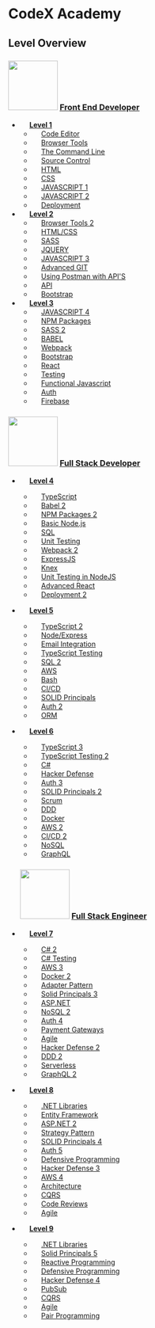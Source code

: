 # CodeX Academy

## Level Overview

### [<img src="https://www.codex.academy/img/badges/fed-master.png" width="100" height="100"/>](./_level_categories/fed.md) [Front End Developer](./_level_categories/fed.md)

- <img src="https://api.badgr.io/public/badges/sB7-1f_PR2O_hKzSQkKHSQ/image" width="15" height="15"/> [**Level 1**](./_levels/level-1.md)
  - <img src="https://api.badgr.io/public/badges/sB7-1f_PR2O_hKzSQkKHSQ/image" width="15" height="15"/> [Code Editor](./tools/vscode.md)
  - <img src="https://api.badgr.io/public/badges/CwCMwmY-RIOhHS-KOb12oA/image" width="15" height="15"/> [Browser Tools](./tools/chrome1.md)
  - <img src="https://api.badgr.io/public/badges/LFVCaj_fQ263FtM0B8ZNfA/image" width="15" height="15"/> [The Command Line](./tools/terminal1.md)
  - <img src="https://api.badgr.io/public/badges/xqS6trYnQmqoETwTIdhIeQ/image" width="15" height="15"/> [Source Control](./tools/git1.md)
  - <img src="https://api.badgr.io/public/badges/KxA14MJ9TmuDYCSOc6nytw/image" width="15" height="15"/> [HTML](./languages/html1.md)
  - <img src="https://api.badgr.io/public/badges/O8cej6IdSwiTET8_a98TdA/image" width="15" height="15"/> [CSS](./languages/css1.md)
  - <img src="https://api.badgr.io/public/badges/BZ4TfqPOQBqUsCy4FLVNQw/image" width="15" height="15"/> [JAVASCRIPT 1](./languages/javascript1.md)
  - <img src="https://api.badgr.io/public/badges/UpjeWGtrTNe2gf1MrHK5QA/image" width="15" height="15"/> [JAVASCRIPT 2](./languages/javascript2.md)
  - <img src="https://api.badgr.io/public/badges/Cq9q8pooSYu6hyNj56SCkA/image" width="15" height="15"/> [Deployment](./technologies/devops/heruku1.md)
- <img src="https://api.badgr.io/public/badges/Tc79GCiETHGa17YRXgK0VQ/image" width="15" height="15"/> [**Level 2**](./_levels/level-2.md)
  - <img src="https://api.badgr.io/public/badges/E_RKzv8nTVOybSTHaRjUmA/image" width="15" height="15"/> [Browser Tools 2](./tools/chrome2.md)
  - <img src="https://api.badgr.io/public/badges/7S3UMjXhQNqw7g484oBh-g/image" width="15" height="15"/> [HTML/CSS](./languages/html2.md)
  - <img src="https://api.badgr.io/public/badges/iWNQLnVmTqmpPUfNqgQs5A/image" width="15" height="15"/> [SASS](./languages/sass1.md)
  - <img src="https://api.badgr.io/public/badges/Cnd-oYKxS_qOH_ZFcpwXkA/image" width="15" height="15"/> [JQUERY](./technologies/frontend/jquery1.md)
  - <img src="https://api.badgr.io/public/badges/Hi3PzfAvTEOe75ricoA2RA/image" width="15" height="15"/> [JAVASCRIPT 3](./languages/javascript3.md)
  - <img src="https://api.badgr.io/public/badges/MjR9Jm2rTGmkiB5HTMlHJA/image" width="15" height="15"/> [Advanced GIT](./tools/git2.md)
  - <img src="https://api.badgr.io/public/badges/XUSQ7P32TTSDfZy362fUgA/image" width="15" height="15"/> [Using Postman with API'S](./tools/postman1.md)
  - <img src="https://api.badgr.io/public/badges/3jJe0VoeSoS5NF_mcACMiA/image" width="15" height="15"/> [API](./technologies/backend/api1.md)
  - <img src="https://api.badgr.io/public/badges/66Pz-G6UScWSrbCUxsHuSg/image" width="15" height="15"/> [Bootstrap](./technologies/frontend/bootstrap1.md)
- <img src="https://api.badgr.io/public/badges/MsRclxc2RUCfep8JB-B25Q/image" width="15" height="15"/> [**Level 3**](./_levels/level-3.md)
  - <img src="https://api.badgr.io/public/badges/j7PDl2gDRauSz4_KcE-M1Q/image" width="15" height="15"/> [JAVASCRIPT 4](./languages/javascript4.md)
  - <img src="https://api.badgr.io/public/badges/cu12fxrOSs2N9nnck3A7JQ/image" width="15" height="15"/> [NPM Packages](./tools/npm1.md)
  - <img src="https://api.badgr.io/public/badges/Z-klvrJhRqeKklycobm89Q/image" width="15" height="15"/> [SASS 2](./languages/sass2.md)
  - <img src="https://api.badgr.io/public/badges/esBO-0HBSXeg9zTitu4ZDA/image" width="15" height="15"/> [BABEL](./tools/babel1.md)
  - <img src="https://api.badgr.io/public/badges/XxD-R6iMRS6hP4MqHIQHnQ/image" width="15" height="15"/> [Webpack](./tools/webpack1.md)
  - <img src="https://api.badgr.io/public/badges/rq4CyaJTTPiJWTCAc4wuQA/image" width="15" height="15"/> [Bootstrap](./technologies/frontend/bootstrap2.md)
  - <img src="https://api.badgr.io/public/badges/wa0Us0a_RSiW4ZvlbW6tRA/image" width="15" height="15"/> [React](./technologies/frontend/react1.md)
  - <img src="https://api.badgr.io/public/badges/iKAzbvaGQuOjxekhw0StGw/image" width="15" height="15"/> [Testing](./languages/javascript-testing1.md)
  - <img src="https://api.badgr.io/public/badges/ghf_sWV4RLC-_G16i-jY6g/image" width="15" height="15"/> [Functional Javascript](./technologies/lodash.md)
  - <img src="https://api.badgr.io/public/badges/sTJo44leTWWer9nZRFkWkg/image" width="15" height="15"/> [Auth](./engineering/auth/auth1.md)
  - <img src="https://api.badgr.io/public/badges/9x42ZE1TReGy7-go968UlA/image" width="15" height="15"/> [Firebase](./technologies/backend/firebase1.md)

### [<img src="https://www.codex.academy/img/badges/fsd-master.png" width="100" height="100"/>](./_level_categories/fsd.md) [Full Stack Developer](./_level_categories/fed.md)

- <img src="https://api.badgr.io/public/badges/8GCzVgyZQ42KrT_lKE1fLQ/image" width="15" height="15"/> [**Level 4**](./_levels/level-4.md)
  - <img src="https://api.badgr.io/public/badges/_vGuJgBcQkC7uj5p5tE5nA/image" width="15" height="15"/> [TypeScript](./languages/typescript1.md)
  - <img src="https://api.badgr.io/public/badges/7JoEH8LKShK1oqKS1TnKmQ/image" width="15" height="15"/> [Babel 2](./tools/babel2.md)
  - <img src="https://api.badgr.io/public/badges/wZylSksQS5-oTRCxohLp-w/image" width="15" height="15"/> [NPM Packages 2](./tools/npm2.md)
  - <img src="https://api.badgr.io/public/badges/68Ur2l1ATt-KPBmhK9FESQ/image" width="15" height="15"/> [Basic Node.js](./technologies/backend/node1.md)
  - <img src="https://api.badgr.io/public/badges/okTiXkVERH-cNJ9dtg2V4Q/image" width="15" height="15"/> [SQL](./technologies/database/sql1.md)
  - <img src="https://api.badgr.io/public/badges/0jEVfXE4QtyZ7Jk0LgtWtg/image" width="15" height="15"/> [Unit Testing](./languages/javascript-testing1.md)
  - <img src="https://api.badgr.io/public/badges/xHK3WRWMTXylAWZrB4K88g/image" width="15" height="15"/> [Webpack 2](./tools/webpack2.md)
  - <img src="https://api.badgr.io/public/badges/VIdEr0C6R2-mk1KPovI7DA/image" width="15" height="15"/> [ExpressJS](./technologies/backend/express1.md)
  - <img src="https://api.badgr.io/public/badges/oPR6uhy5Qi-QDwMXYDGrKA/image" width="15" height="15"/> [Knex](./technologies/backend/knex1.md)
  - <img src="https://api.badgr.io/public/badges/0jEVfXE4QtyZ7Jk0LgtWtg/image" width="15" height="15"/> [Unit Testing in NodeJS](./languages/javascript-testing2.md)
  - <img src="https://api.badgr.io/public/badges/8-c_6XvmTn2KYODKTMDh1w/image" width="15" height="15"/> [Advanced React](./technologies/frontend/react2.md)
  - <img src="https://api.badgr.io/public/badges/20UQ3ut6SHGPeE88zdgG-A/image" width="15" height="15"/> [Deployment 2](./technologies/devops/heroku2.md)
- <img src="https://api.badgr.io/public/badges/6c8b8wvWTnasuufQTeX0TA/image" width="15" height="15"/> [**Level 5**](./_levels/level-5.md)
  - <img src="https://api.badgr.io/public/badges/GDbdf5DJRkS2gVWSZLzB1w/image" width="15" height="15"/> [TypeScript 2](./languages/typescript2.md)
  - <img src="https://api.badgr.io/public/badges/uHWoz3zXSACdhDYihZ4hvg/image" width="15" height="15"/> [Node/Express](./technologies/backend/express2.md)
  - <img src="https://api.badgr.io/public/badges/w2VBpFJ9Sl20dq3NwPyrmA/image" width="15" height="15"/> [Email Integration](./technologies/backend/email1.md)
  - <img src="https://api.badgr.io/public/badges/pkajsF9oRdG9Iw0D_GOzPA/image" width="15" height="15"/> [TypeScript Testing](./languages/typescript-tdd1.md)
  - <img src="https://api.badgr.io/public/badges/Ii0rlSgNSamUOas6PBKuKA/image" width="15" height="15"/> [SQL 2](./technologies/database/sql2.md)
  - <img src="https://api.badgr.io/public/badges/VYeBv-WRR6-YI1pkcb2EyQ/image" width="15" height="15"/> [AWS](./technologies/devops/aws/aws1.md)
  - <img src="https://api.badgr.io/public/badges/YOzH_Q7MQ0OWLsj9W161Jg/image" width="15" height="15"/> [Bash](./technologies/devops/bash1.md)
  - <img src="https://api.badgr.io/public/badges/zmJudPw1RfCAAQFTgZ49HQ/image" width="15" height="15"/> [CI/CD](./technologies/devops/cicd1.md)
  - <img src="https://api.badgr.io/public/badges/IJ2XbdzST0G5Ef0hnsgFzw/image" width="15" height="15"/> [SOLID Principals](./engineering/solid/solid1.md)
  - <img src="https://api.badgr.io/public/badges/gEepERUeQQG2OucvX2t5jw/image" width="15" height="15"/> [Auth 2](./engineering/auth/auth2.md)
  - <img src="https://api.badgr.io/public/badges/Y4becHjvSSG6rbAVD3bI2Q/image" width="15" height="15"/> [ORM](./technologies/backend/typeorm1.md)
- <img src="https://api.badgr.io/public/badges/whOAdTCnRjawJfo9gfGdmA/image" width="15" height="15"/> [**Level 6**](./_levels/level-6.md)

  - <img src="https://api.badgr.io/public/badges/U_rornHgQsmlvdpls5JSIQ/image" width="15" height="15"/> [TypeScript 3](./languages/typescript3.md)
  - <img src="https://api.badgr.io/public/badges/cK-MjulxTOyBd8L1gNhneA/image" width="15" height="15"/> [TypeScript Testing 2](./languages/typescript-tdd2.md)
  - <img src="https://api.badgr.io/public/badges/9LsNY9pzTxaskdYj5h-c-w/image" width="15" height="15"/> [C#](./languages/csharp1.md)
  - <img src="https://api.badgr.io/public/badges/M42-SkyFR3uaUZUDvZrdNw/image" width="15" height="15"/> [Hacker Defense](./engineering/defense/hackerdefense1.md)
  - <img src="https://api.badgr.io/public/badges/IIyeKmQ0SWefAZFuFsmciA/image" width="15" height="15"/> [Auth 3](./engineering/auth/auth3.md)
  - <img src="https://api.badgr.io/public/badges/kcUXcQ53QECQSilxjxfEpw/image" width="15" height="15"/> [SOLID Principals 2](./engineering/solid/solid2.md)
  - <img src="https://api.badgr.io/public/badges/kmWOM9-rTvmLfZFf85opkw/image" width="15" height="15"/> [Scrum](./teams/scrum1.md)
  - <img src="https://api.badgr.io/public/badges/wwYGJ0UNT4iG4OWDvc5c5g/image" width="15" height="15"/> [DDD](./architecture/ddd1.md)
  - <img src="https://api.badgr.io/public/badges/jOldRIUERdCjH96guUNMIA/image" width="15" height="15"/> [Docker](./technologies/devops/docker1.md)
  - <img src="https://api.badgr.io/public/badges/cSl2h41lTDuaHlIn4Cp6lQ/image" width="15" height="15"/> [AWS 2](./technologies/devops/aws/aws2.md)
  - <img src="https://api.badgr.io/public/badges/kVNbVyoWRAeV5k2gaBgLxQ/image" width="15" height="15"/> [CI/CD 2](./technologies/devops/cicd2.md)
  - <img src="https://api.badgr.io/public/badges/FPMxqMXOTn2Q61ezf6hFTA/image" width="15" height="15"/> [NoSQL](./technologies/database/nosql1.md)
  - <img src="https://api.badgr.io/public/badges/jYHToVSAQUa13idhneDiPQ/image" width="15" height="15"/> [GraphQL](./technologies/backend/graphql1.md)

  ### [<img src="https://www.codex.academy/img/badges/fse-master.png" width="100" height="100"/>](./_level_categories/fse.md) [Full Stack Engineer](./_level_categories/fed.md)

- <img src="https://api.badgr.io/public/badges/4Qwf9nVpQbaoms9S02TTEA/image" width="15" height="15"/> [**Level 7**](./_levels/level-7.md)
  - <img src="https://api.badgr.io/public/badges/aD-ICii5RdyGFE1IRXdTLA/image" width="15" height="15"/> [C# 2](./languages/csharp2.md)
  - <img src="https://api.badgr.io/public/badges/dZMJI7xFTEyzXxiuKbCgwA/image" width="15" height="15"/> [C# Testing](./languages/csharp-tdd1.md)
  - <img src="https://api.badgr.io/public/badges/se1olg92SaCwihgF5U3yFQ/image" width="15" height="15"/> [AWS 3](./technologies/devops/aws/aws3.md)
  - <img src="https://api.badgr.io/public/badges/eSrEmCdWS5KR5L8WMLD8Kw/image" width="15" height="15"/> [Docker 2](./technologies/devops/docker2.md)
  - <img src="https://api.badgr.io/public/badges/W_gSQyh0RkCjvKAGaV7p9Q/image" width="15" height="15"/> [Adapter Pattern](./engineering/designpatterns.md)
  - <img src="https://api.badgr.io/public/badges/Qm0d5Bz7TrWl7zSeea3kxA/image" width="15" height="15"/> [Solid Principals 3](./engineering/solid/solid3.md)
  - <img src="https://api.badgr.io/public/badges/_2SHK15iTA-jbzI2fYomgA/image" width="15" height="15"/> [ASP.NET](./backend/aspnet1.md)
  - <img src="https://api.badgr.io/public/badges/kMqXGKD0St2ivut_vksgGA/image" width="15" height="15"/> [NoSQL 2](./technologies/database/nosql2.md)
  - <img src="https://api.badgr.io/public/badges/XJNChKTKRum7G0RpOxF9rg/image" width="15" height="15"/> [Auth 4](./engineering/auth/auth4.md)
  - <img src="https://api.badgr.io/public/badges/m6f6qxK4SMmYaniGOQUF6A/image" width="15" height="15"/> [Payment Gateways](./payment/payment1.md)
  - <img src="https://api.badgr.io/public/badges/pZf0rfwbSDyxfSuZc7NQog/image" width="15" height="15"/> [Agile](./teams/scrum2.md)
  - <img src="https://api.badgr.io/public/badges/qxMYO523SCOupDpwLJLqhg/image" width="15" height="15"/> [Hacker Defense 2](./engineering/defense/hackerdefense2.md)
  - <img src="https://api.badgr.io/public/badges/ubj7Zs1YRi2yyjY4PkZQHg/image" width="15" height="15"/> [DDD 2](./architecture/ddd2.md)
  - <img src="https://api.badgr.io/public/badges/Pqo6N_RrStSKsBs_aKbwkQ/image" width="15" height="15"/> [Serverless](./architecture/serverless1.md)
  - <img src="https://api.badgr.io/public/badges/K6tZP941SCuB8CV9-rXZJQ/image" width="15" height="15"/> [GraphQL 2](./technologies/backend/graphql2.md)
- <img src="https://api.badgr.io/public/badges/Ekx1pWE-S3-6LcFy5Il0Wg/image" width="15" height="15"/> [**Level 8**](./_levels/level-8.md)
  - <img src="https://api.badgr.io/public/badges/AYA1lhpzS3-cC80_bJsSeg/image" width="15" height="15"/> [.NET Libraries](./backend/dotnet-libs1.md)
  - <img src="https://api.badgr.io/public/badges/OkPoPO7KTUeUAYBeujGYGg/image" width="15" height="15"/> [Entity Framework](./backend/entityframework1.md)
  - <img src="https://api.badgr.io/public/badges/ZZBAOwpcRWq4WsH3js_ieg/image" width="15" height="15"/> [ASP.NET 2](./backend/aspnet2.md)
  - <img src="https://api.badgr.io/public/badges/bRyvXlZ1QxCTj1jy6GAbTg/image" width="15" height="15"/> [Strategy Pattern](./engineering/designpatterns.md)
  - <img src="https://api.badgr.io/public/badges/LhEOq2akS-GD7IeoFugI9w/image" width="15" height="15"/> [SOLID Principals 4](./engineering/solid/solid4.md)
  - <img src="https://api.badgr.io/public/badges/yxX_3TSvTRSU4VWqcI-Rdw/image" width="15" height="15"/> [Auth 5](./engineering/auth/auth5.md)
  - <img src="https://api.badgr.io/public/badges/Z1GMqRITQWa3hVETZxV96A/image" width="15" height="15"/> [Defensive Programming](./engineering/defensiveprogramming1.md)
  - <img src="https://api.badgr.io/public/badges/H5eXsCAQR-KEqF6TvbYzCw/image" width="15" height="15"/> [Hacker Defense 3](./engineering/defense/hackerdefense3.md)
  - <img src="https://api.badgr.io/public/badges/HpMVbttPS4OUVEiB5kdcsg/image" width="15" height="15"/> [AWS 4](./technologies/devops/aws/aws4.md)
  - <img src="https://api.badgr.io/public/badges/4emF3xZLTsKWdLS5raG9og/image" width="15" height="15"/> [Architecture](./architecture/ddd3.md)
  - <img src="https://api.badgr.io/public/badges/u96U9li4T1maTjM1kMxyNw/image" width="15" height="15"/> [CQRS](./architecture/cqrs1.md)
  - <img src="https://api.badgr.io/public/badges/BxHoTeURRXqTbMY0VW7bLg/image" width="15" height="15"/> [Code Reviews](./teams/codereview1.md)
  - <img src="https://api.badgr.io/public/badges/9zxz7oqETbGx0eDBMTLRJA/image" width="15" height="15"/> [Agile](./teams/scrum3.md)
- <img src="https://api.badgr.io/public/badges/WpKOb-C4TQCoQDn2x_q_Ng/image" width="15" height="15"/> [**Level 9**](./_levels/level-9.md)
  - <img src="https://api.badgr.io/public/badges/-nBqDAjXTMCm7vDcjhiboA/image" width="15" height="15"/> [.NET Libraries](./backend/dotnet-libs2.html)
  - <img src="https://api.badgr.io/public/badges/EIgt141QQ-KOxJjFvLwq5w/image" width="15" height="15"/> [Solid Principals 5](./engineering/solid/solid5.md)
  - <img src="https://api.badgr.io/public/badges/OA8nhHoPSeGY0Fcizk63xA/image" width="15" height="15"/> [Reactive Programming](./engineering/reactive1.html)
  - <img src="https://api.badgr.io/public/badges/JaKh-HDaQ0aKaOLAgYCCqQ/image" width="15" height="15"/> [Defensive Programming](./engineering/defensiveprogramming2.html)
  - <img src="https://api.badgr.io/public/badges/EL5jCMEIRc-sYCRgaO7eyw/image" width="15" height="15"/> [Hacker Defense 4](./engineering/defense/hackerdefense4.md)
  - <img src="https://api.badgr.io/public/badges/Q5au6u-8T8S5KQgzc5SeFw/image" width="15" height="15"/> [PubSub](./architecture/pubsub1.html)
  - <img src="https://api.badgr.io/public/badges/B2t1_gr2R_6e4kHYkEy0oA/image" width="15" height="15"/> [CQRS](./architecture/cqrs2.html)
  - <img src="https://api.badgr.io/public/badges/SPFMRkotSeC4Zk7E2mEvuw/image" width="15" height="15"/> [Agile](./teams/scrum4.html)
  - <img src="https://api.badgr.io/public/badges/h7YnQv6AR7CcIqESVKbdUA/image" width="15" height="15"/> [Pair Programming](./teams/pairprogramming1.html)
